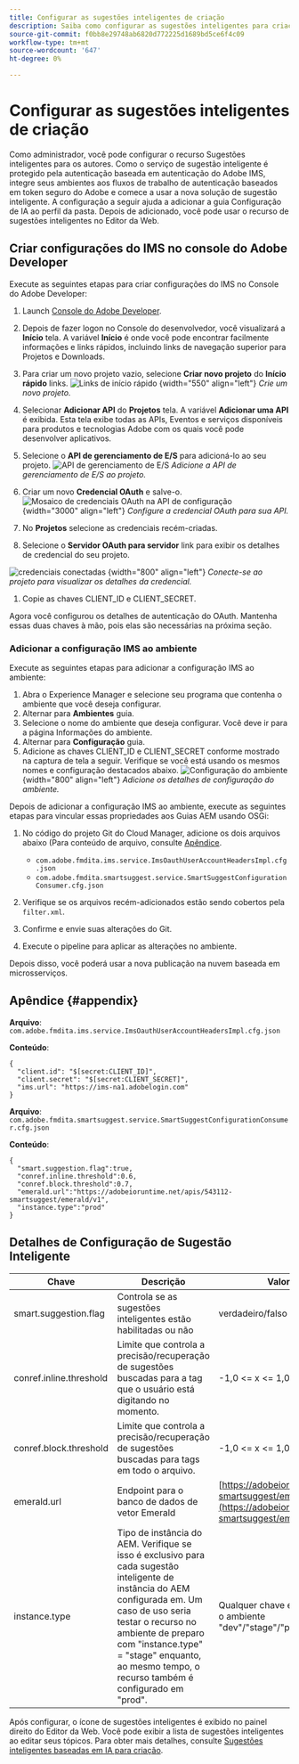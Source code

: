 ```yaml
---
title: Configurar as sugestões inteligentes de criação
description: Saiba como configurar as sugestões inteligentes para criação
source-git-commit: f0bb8e29748ab6820d772225d1689bd5ce6f4c09
workflow-type: tm+mt
source-wordcount: '647'
ht-degree: 0%

---
```


# Configurar as sugestões inteligentes de criação

Como administrador, você pode configurar o recurso Sugestões inteligentes para os autores. Como o serviço de sugestão inteligente é protegido pela autenticação baseada em autenticação do Adobe IMS, integre seus ambientes aos fluxos de trabalho de autenticação baseados em token seguro do Adobe e comece a usar a nova solução de sugestão inteligente. A configuração a seguir ajuda a adicionar a guia Configuração de IA ao perfil da pasta. Depois de adicionado, você pode usar o recurso de sugestões inteligentes no Editor da Web.

## Criar configurações do IMS no console do Adobe Developer

Execute as seguintes etapas para criar configurações do IMS no Console do Adobe Developer:
1. Launch [Console do Adobe Developer](https://developer.adobe.com/console).
1. Depois de fazer logon no Console do desenvolvedor, você visualizará a **Início** tela. A variável **Início** é onde você pode encontrar facilmente informações e links rápidos, incluindo links de navegação superior para Projetos e Downloads.
1. Para criar um novo projeto vazio, selecione  **Criar novo projeto** do  **Início rápido** links.
   ![Links de início rápido](assets/conf-ss-quick-start.png) {width="550" align="left"}
   *Crie um novo projeto.*

1. Selecionar  **Adicionar API**  do  **Projetos** tela.  A variável **Adicionar uma API** é exibida. Esta tela exibe todas as APIs, Eventos e serviços disponíveis para produtos e tecnologias Adobe com os quais você pode desenvolver aplicativos.

1. Selecione o **API de gerenciamento de E/S** para adicioná-lo ao seu projeto.
   ![API de gerenciamento de E/S](assets/confi-ss-io-management.png)
   *Adicione a API de gerenciamento de E/S ao projeto.*

1. Criar um novo **Credencial OAuth** e salve-o.
   ![Mosaico de credenciais OAuth na API de configuração](assets/conf-ss-OAuth-credential.png) {width="3000" align="left"}
   *Configure a credencial OAuth para sua API.*

1. No  **Projetos** selecione as credenciais recém-criadas.

1. Selecione o **Servidor OAuth para servidor** link para exibir os detalhes de credencial do seu projeto.

![credenciais conectadas](assets/conf-ss-connected-credentials.png) {width="800" align="left"}
*Conecte-se ao projeto para visualizar os detalhes da credencial.*
1. Copie as chaves CLIENT_ID e CLIENT_SECRET.

Agora você configurou os detalhes de autenticação do OAuth. Mantenha essas duas chaves à mão, pois elas são necessárias na próxima seção.

### Adicionar a configuração IMS ao ambiente

Execute as seguintes etapas para adicionar a configuração IMS ao ambiente:

1. Abra o Experience Manager e selecione seu programa que contenha o ambiente que você deseja configurar.
1. Alternar para **Ambientes** guia.
1. Selecione o nome do ambiente que deseja configurar. Você deve ir para a página Informações do ambiente.
1. Alternar para **Configuração** guia.
1. Adicione as chaves CLIENT_ID e CLIENT_SECRET conforme mostrado na captura de tela a seguir. Verifique se você está usando os mesmos nomes e configuração destacados abaixo.
   ![Configuração do ambiente](assets/conf-ss-environment.png) {width="800" align="left"}
   *Adicione os detalhes de configuração do ambiente.*




Depois de adicionar a configuração IMS ao ambiente, execute as seguintes etapas para vincular essas propriedades aos Guias AEM usando OSGi:

1. No código do projeto Git do Cloud Manager, adicione os dois arquivos abaixo (Para conteúdo de arquivo, consulte [Apêndice](#appendix).

   * `com.adobe.fmdita.ims.service.ImsOauthUserAccountHeadersImpl.cfg.json`
   * `com.adobe.fmdita.smartsuggest.service.SmartSuggestConfigurationConsumer.cfg.json`
1. Verifique se os arquivos recém-adicionados estão sendo cobertos pela `filter.xml`.
1. Confirme e envie suas alterações do Git.
1. Execute o pipeline para aplicar as alterações no ambiente.

Depois disso, você poderá usar a nova publicação na nuvem baseada em microsserviços.



## Apêndice {#appendix}

**Arquivo**:
`com.adobe.fmdita.ims.service.ImsOauthUserAccountHeadersImpl.cfg.json`

**Conteúdo**:

```
{
  "client.id": "$[secret:CLIENT_ID]",
  "client.secret": "$[secret:CLIENT_SECRET]",
  "ims.url": "https://ims-na1.adobelogin.com"
}
```

**Arquivo**: `com.adobe.fmdita.smartsuggest.service.SmartSuggestConfigurationConsumer.cfg.json`

**Conteúdo**:

```
{
  "smart.suggestion.flag":true,
  "conref.inline.threshold":0.6,
  "conref.block.threshold":0.7,
  "emerald.url":"https://adobeioruntime.net/apis/543112-smartsuggest/emerald/v1",
  "instance.type":"prod"
}
```

## Detalhes de Configuração de Sugestão Inteligente

| Chave | Descrição | Valores permitidos |
|---|---|---|
| smart.suggestion.flag | Controla se as sugestões inteligentes estão habilitadas ou não | verdadeiro/falso |
| conref.inline.threshold | Limite que controla a precisão/recuperação de sugestões buscadas para a tag que o usuário está digitando no momento. | -1,0 &lt;= x &lt;= 1,0 |
| conref.block.threshold | Limite que controla a precisão/recuperação de sugestões buscadas para tags em todo o arquivo. | -1,0 &lt;= x &lt;= 1,0 |
| emerald.url | Endpoint para o banco de dados de vetor Emerald | [https://adobeioruntime.net/apis/543112-smartsuggest/emerald/v1](https://adobeioruntime.net/apis/543112-smartsuggest/emerald/v1) |
| instance.type | Tipo de instância do AEM. Verifique se isso é exclusivo para cada sugestão inteligente de instância do AEM configurada em. Um caso de uso seria testar o recurso no ambiente de preparo com &quot;instance.type&quot; = &quot;stage&quot; enquanto, ao mesmo tempo, o recurso também é configurado em &quot;prod&quot;. | Qualquer chave exclusiva que identifique o ambiente &quot;dev&quot;/&quot;stage&quot;/&quot;prod&quot;/&quot;test1&quot;/&quot;stage2&quot; |

Após configurar, o ícone de sugestões inteligentes é exibido no painel direito do Editor da Web. Você pode exibir a lista de sugestões inteligentes ao editar seus tópicos. Para obter mais detalhes, consulte [Sugestões inteligentes baseadas em IA para criação](../user-guide/web-editor-content-snippet.md).
